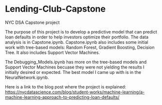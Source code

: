 # Lending-Club-Capstone
NYC DSA Capstone project

The purpose of this project is to develop a predictive model that can predict loan defaults in order to help investors optimize their portfolio. The data analysis is in Capstone.ipynb. Capstone.ipynb also includes some initial work with tree-based models: Random Forest, Gradient Boosting, Decision Tree. It also includes Support Vector Machines.

The Debugging_Models.ipynb has more on the tree-based models and Support Vector Machines becuase they were not yielding the results I initially desired or expected. The best model I came up with is in the NeuralNetwork.ipynb.

Here is a link to the blog post where the project is explained: https://nycdatascience.com/blog/student-works/machine-learning/a-machine-learning-approach-to-predicting-loan-defaults/ 
